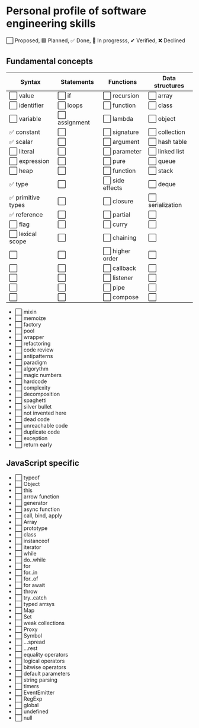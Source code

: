 # Personal profile of software engineering skills

⬜ Proposed, 🟩 Planned, ✅ Done, 🚧 In progresss, ✔ Verified, ❌ Declined

## Fundamental concepts

| Syntax              | Statements     | Functions     | Data structures     |
|---------------------|----------------|---------------|---------------------|
| ⬜️ value           | ⬜️ if         | ⬜️ recursion   | ⬜️ array           |
| ⬜️ identifier      | ⬜️ loops      | ⬜️ function    | ⬜️ class           |
| ⬜️ variable        | ⬜️ assignment | ⬜️ lambda      | ⬜️ object          |
| ✅ constant        | ⬜️            | ⬜️ signature    | ⬜️ collection    |
| ✅ scalar          | ⬜️            | ⬜️ argument     | ⬜️ hash table    |
| ⬜️ literal         | ⬜️            | ⬜️ parameter    | ⬜️ linked list   |
| ⬜️ expression      | ⬜️            | ⬜️ pure         | ⬜️ queue         |
| ⬜️ heap            | ⬜️            | ⬜️ function     | ⬜️ stack         |
| ✅ type            | ⬜️            | ⬜️ side effects | ⬜️ deque         |
| ✅ primitive types | ⬜️            | ⬜️ closure      | ⬜️ serialization |
| ✅ reference       | ⬜️            | ⬜️ partial      | ⬜️  |
| ⬜️ flag            | ⬜️             | ⬜️ curry        | ⬜️  |
| ⬜️ lexical scope   | ⬜️             | ⬜️ chaining     | ⬜️  |
| ⬜️                 | ⬜️             | ⬜️ higher order | ⬜️  |
| ⬜️                 | ⬜️             | ⬜️ callback     | ⬜️  |
| ⬜️                 | ⬜️             | ⬜️ listener     | ⬜️  |
| ⬜️                 | ⬜️             | ⬜️ pipe         | ⬜️  |
| ⬜️                 | ⬜️             | ⬜️ compose      | ⬜️  |

- ⬜️ mixin
- ⬜️ memoize
- ⬜️ factory
- ⬜️ pool
- ⬜️ wrapper
- ⬜️ refactoring
- ⬜️ code review
- ⬜️ antipatterns
- ⬜️ paradigm
- ⬜️ algorythm
- ⬜️ magic numbers
- ⬜️ hardcode
- ⬜️ complexity
- ⬜️ decomposition
- ⬜️ spaghetti
- ⬜️ silver bullet
- ⬜️ not invented here
- ⬜️ dead code
- ⬜️ unreachable code
- ⬜️ duplicate code
- ⬜️ exception
- ⬜️ return early

## JavaScript specific

- ⬜️ typeof
- ⬜️ Object
- ⬜️ this
- ⬜️ arrow function
- ⬜️ generator
- ⬜️ async function
- ⬜️ call, bind, apply
- ⬜️ Array
- ⬜️ prototype
- ⬜️ class
- ⬜️ instanceof
- ⬜️ iterator
- ⬜️ while
- ⬜️ do..while
- ⬜️ for
- ⬜️ for..in
- ⬜️ for..of
- ⬜️ for await
- ⬜️ throw
- ⬜️ try..catch
- ⬜️ typed arrsys
- ⬜️ Map
- ⬜️ Set
- ⬜️ weak collections
- ⬜️ Proxy
- ⬜️ Symbol
- ⬜️ ...spread
- ⬜️ ...rest
- ⬜️ equality operators
- ⬜️ logical operators
- ⬜️ bitwise operators
- ⬜️ default parameters
- ⬜️ string parsing
- ⬜️ timers
- ⬜️ EventEmitter
- ⬜️ RegExp
- ⬜️ global
- ⬜️ undefined
- ⬜️ null
